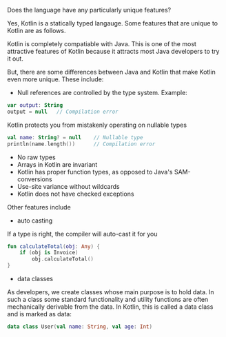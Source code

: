 Does the language have any particularly unique features?

Yes, Kotlin is a statically typed langauge. Some features that are unique to Kotlin are as follows. 

Kotlin is completely compatiable with Java. This is one of the most attractive features of Kotlin because it attracts most Java developers to try it out. 

But, there are some differences between Java and Kotlin that make Kotlin even more unique. These include: 

- Null references are controlled by the type system.
Example: 

```Kotlin
var output: String
output = null   // Compilation error
```

Kotlin protects you from mistakenly operating on nullable types

```Kotlin 
val name: String? = null    // Nullable type
println(name.length())      // Compilation error
```

- No raw types
- Arrays in Kotlin are invariant
- Kotlin has proper function types, as opposed to Java's SAM-conversions
- Use-site variance without wildcards
- Kotlin does not have checked exceptions

Other features include 
- auto casting 

If a type is right, the compiler will auto-cast it for you

```Kotlin
fun calculateTotal(obj: Any) {
    if (obj is Invoice)
        obj.calculateTotal()
}
```

- data classes

As developers, we create classes whose main purpose is to hold data. In such a class some standard functionality and utility functions are often mechanically derivable from the data. In Kotlin, this is called a data class and is marked as data:

```Kotlin
data class User(val name: String, val age: Int)
```